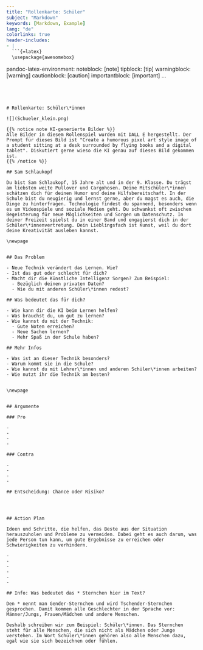 ```yaml
---
title: "Rollenkarte: Schüler"
subject: "Markdown"
keywords: [Markdown, Example]
lang: "de"
colorlinks: true
header-includes:
- |
  ```{=latex}
  \usepackage{awesomebox}
  ```
pandoc-latex-environment:
  noteblock: [note]
  tipblock: [tip]
  warningblock: [warning]
  cautionblock: [caution]
  importantblock: [important]
...
```




# Rollenkarte: Schüler\*innen

![](Schueler_klein.png)

{{% notice note KI-generierte Bilder %}} 
Alle Bilder in diesem Rollenspiel wurden mit DALL E hergestellt. Der Prompt für dieses Bild ist "Create a humorous pixel art style image of a student sitting at a desk surrounded by flying books and a digital tablet". Diskutiert gerne wieso die KI genau auf dieses Bild gekommen ist.
{{% /notice %}}

## Sam Schlaukopf

Du bist Sam Schlaukopf, 15 Jahre alt und in der 9. Klasse. Du trägst am liebsten weite Pullover und Cargohosen. Deine Mitschüler\*innen schätzen dich für deinen Humor und deine Hilfsbereitschaft. In der Schule bist du neugierig und lernst gerne, aber du magst es auch, die Dinge zu hinterfragen. Technologie findest du spannend, besonders wenn es um Videospiele und soziale Medien geht. Du schwankst oft zwischen Begeisterung für neue Möglichkeiten und Sorgen um Datenschutz. In deiner Freizeit spielst du in einer Band und engagierst dich in der Schüler\*innenvertretung. Dein Lieblingsfach ist Kunst, weil du dort deine Kreativität ausleben kannst.

\newpage


## Das Problem

- Neue Technik verändert das Lernen. Wie?
- Ist das gut oder schlecht für dich?
- Macht dir die Künstliche Intelligenz Sorgen? Zum Beispiel:
  - Bezüglich deinen privaten Daten?
  - Wie du mit anderen Schüler\*innen redest?

## Was bedeutet das für dich?

- Wie kann dir die KI beim Lernen helfen?
- Was brauchst du, um gut zu lernen?
- Wie kannst du mit der Technik:
  - Gute Noten erreichen?
  - Neue Sachen lernen?
  - Mehr Spaß in der Schule haben?

## Mehr Infos

- Was ist an dieser Technik besonders?
- Warum kommt sie in die Schule?
- Wie kannst du mit Lehrer\*innen und anderen Schüler\*innen arbeiten?
- Wie nutzt ihr die Technik am besten?


\newpage


## Argumente

### Pro

-
-
-
-

### Contra

-
-
-
-

## Entscheidung: Chance oder Risiko?




## Action Plan

Ideen und Schritte, die helfen, das Beste aus der Situation herauszuholen und Probleme zu vermeiden. Dabei geht es auch darum, was jede Person tun kann, um gute Ergebnisse zu erreichen oder Schwierigkeiten zu verhindern.

-
-
-
-
-
-

## Info: Was bedeutet das * Sternchen hier im Text?

Den * nennt man Gender-Sternchen und wird Tschender-Sternchen gesprochen. Damit kommen alle Geschlechter in der Sprache vor: Männer/Jungs, Frauen/Mädchen und andere Menschen.

Deshalb schreiben wir zum Beispiel: Schüler\*innen. Das Sternchen steht für alle Menschen, die sich nicht als Mädchen oder Junge verstehen. Im Wort Schüler\*innen gehören also alle Menschen dazu, egal wie sie sich bezeichnen oder fühlen.
